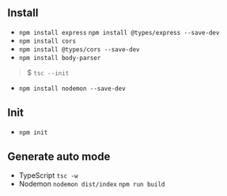 ## Install
- `npm install express`
  `npm install @types/express --save-dev`
- `npm install cors`
- `npm install @types/cors --save-dev`
- `npm install body-parser`
>$ `tsc --init`
- `npm install nodemon --save-dev`

## Init
- `npm init`

## Generate auto mode
- TypeScript
  `tsc -w`
- Nodemon
  `nodemon dist/index`
  `npm run build`
